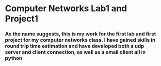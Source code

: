 # Computer Networks Lab1 and Project1
### As the name suggests, this is my work for the first lab and first project for my computer networks class. I have gained skills in round trip time estimation and have developed both a udp server and client connection, as well as a email client all in python 
